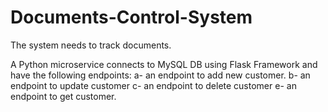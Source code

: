 # Documents-Control-System
The system needs to track documents.  

A Python microservice connects to MySQL DB using Flask Framework and have the following endpoints:
a- an endpoint to add new customer.
b- an endpoint to update customer
c- an endpoint to delete customer
e- an endpoint to get customer. 


